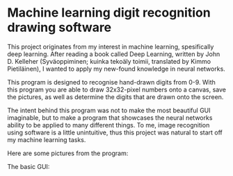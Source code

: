 # Machine learning digit recognition drawing software

This project originates from my interest in machine learning, spesifically deep learning. After reading a book called Deep Learning, written by John D. Kelleher (Syväoppiminen; kuinka tekoäly toimii, translated by Kimmo Pietiläinen), I wanted to apply my new-found knowledge in neural networks.

This program is designed to recognise hand-drawn digits from 0-9. With this program you are able to draw 32x32-pixel numbers onto a canvas, save the pictures, as well as determine the digits that are drawn onto the screen.

The intent behind this program was not to make the most beautiful GUI imaginable, but to make a program that showcases the neural networks ability to be applied to many different things. To me, image recognition using software is a little unintuitive, thus this project was natural to start off my machine learning tasks.

Here are some pictures from the program:

The basic GUI:
